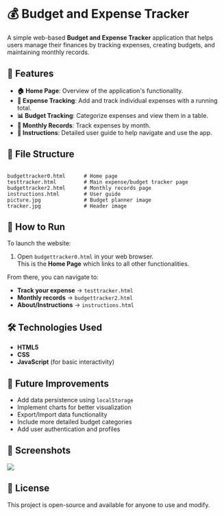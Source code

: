 # 💰 Budget and Expense Tracker

A simple web-based **Budget and Expense Tracker** application that helps users manage their finances by tracking expenses, creating budgets, and maintaining monthly records.


## 🚀 Features

- **🏠 Home Page**: Overview of the application's functionality.
- **🧾 Expense Tracking**: Add and track individual expenses with a running total.
- **📊 Budget Tracking**: Categorize expenses and view them in a table.
- **📆 Monthly Records**: Track expenses by month.
- **📖 Instructions**: Detailed user guide to help navigate and use the app.


## 📁 File Structure

```

budgettracker0.html      # Home page
testtracker.html         # Main expense/budget tracker page
budgettracker2.html      # Monthly records page
instructions.html        # User guide
picture.jpg              # Budget planner image
tracker.jpg              # Header image

```


## 🔧 How to Run

To launch the website:

1. Open `budgettracker0.html` in your web browser.  
   This is the **Home Page** which links to all other functionalities.

From there, you can navigate to:
- **Track your expense** → `testtracker.html`
- **Monthly records** → `budgettracker2.html`
- **About/Instructions** → `instructions.html`


## 🛠️ Technologies Used

- **HTML5**
- **CSS**
- **JavaScript** (for basic interactivity)


## 🌱 Future Improvements

- Add data persistence using `localStorage`
- Implement charts for better visualization
- Export/Import data functionality
- Include more detailed budget categories
- Add user authentication and profiles


## 📸 Screenshots

<img src="https://github.com/user-attachments/assets/672be6d6-5cce-4e75-acf3-0aced2e572e0" />

## 📄 License

This project is open-source and available for anyone to use and modify.
